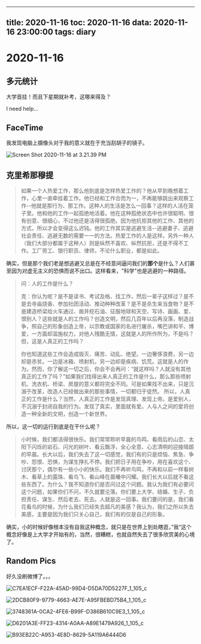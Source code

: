 
---
title: 2020-11-16
toc: 2020-11-16
data: 2020-11-16 23:00:00
tags: diary
---


# 2020-11-16

## 多元统计

大学首挂！而且下星期就补考，这哪来得及？

I need help...

## FaceTime

我发现电脑上摄像头对于我的意义就在于充当刮胡子的镜子。



![Screen Shot 2020-11-16 at 3.21.39 PM](https://tva1.sinaimg.cn/large/0081Kckwly1gkr5tfi1q4j30w00mg134.jpg)

## 克里希那穆提

> 如果一个人热爱工作，那么他到底是怎样热爱工作的？他从早到晚想着工作，心里一直牵挂着工作。他已经和工作合而为一，不再能够跳出来观察工作--他就是那行为、那工作。这种人的生活是怎么一回事？这样的人活在笼子里。他和他的工作一起孤绝地活着。他在这种孤绝状态中也许很聪明、很有创意、很细心，不过他还是活得很孤绝。因为他抗拒其他的工作、其他的方式，所以才会变得这么迟钝。他的工作其实是逃避生活--逃避妻子、逃避社会责任、逃避无数的需要一一的方法。热爱工作的人是这样。另外一种人（我们大部分都属于这种人）则是纵然不喜欢、纵然抗拒，还是不得不工作。工厂劳工、银行职员、律师，不论什么职业，都是如此。

确实，但是那个我们老是想逃避又总是在不经意间逼问我们的**那个**是什么？人们甚至因为对虚无主义的恐惧而说不出口。这样看来，"科学"也是逃避的一种路径。

> 问：人的工作是什么？
>
> 克：你认为呢？是不是读书、考试及格、找工作，然后一辈子这样过？是不是去寺庙烧香、参加社团活动、推动种种改革？是不是杀生来当食物？是不是建造桥梁给火车通过、凿井挖石油、征服地球和天空、写诗、画画、爱、恨别人？这些就是人的工作吗？创造文明，然后几百年以后再没落，制造战争，照自己的形象创造上帝，以宗教或国家的名进行屠杀，嘴巴讲和平、博爱，一方面却滥施权力，对他人残酷无情，这就是人的所作所为，不是吗？但，这是人真正的工作吗？
>
> 你也知道这些工作会造成毁灭、痛苦、动乱、绝望。一边奢侈浪费，另一边却是赤贫。一边是冰箱、喷射机，另一边却是疾病、饥荒。这就是人的作为。然而，你了解这一切之后，你会不会再问：“就这样吗？人就没有其他真正的工作了吗？”如果我们找得出来人真正的工作是什么，那么那些喷射机、洗衣机、桥梁、房屋的意义都将完全不同。可是如果找不出来，只是沉溺于改革，改造人已经做出来的那些事情，一切都归于徒然。
> 所以，人真正的工作是什么？当然，人真正的工作是发现真理、发现上帝。是爱别人，不沉溺于封闭自我的行为。发现了真实，里面就有爱。人与人之间的爱将创造一种全新的文明，创造一个新世界。

所以，这一切的运行到底是在干什么呢？

> 小时候，我们都活得很快乐。我们常常聆听早晨的鸟鸣、看雨后的山恋、太阳下闪烁的岩石、闪光的树叶、看云飘浮，全心全意、心志清明的迎接晴朗的早晨。长大以后，我们失去了这一切感觉，我们有的只是烦恼、焦急、争吵、怨恨、恐惧，为谋生挣扎不停。我们把日子用在争吵，用在喜欢这个、讨厌那个，偶尔有一些小小的快乐。我们不再听鸟鸣，不再和以前一样看树木、看草上的露珠、看鸟飞、看山峰在晨曦中闪耀。我们长大以后就不看这些东西了。为什么？我不知道你们是否问过这个问题。我认为我们有必要问这个问题，如果你们不问，不久就要沦落。你们要上大学、结婚、生子、负担责任、谋生、然后老去、死去。人就是这一回事。我们要问的是，我们看花看鸟的时候，为什么我们已经失去超凡的美感？我认为，我们之所以失去美感，主要是因为我们只关心自己，我们有的仅是自己的形象。

确实，小的时候好像根本没有自我这种概念，就只是在世界上到处瞎逛，”我“这个概念好像是上大学才开始有的，当然，很糟糕，也就自然失去了很多欣赏美的心境了。

## Random Pics

好久没刷微博了。。。

![C7EA1ECF-F22A-45AD-99D4-D5DA70D5227F_1_105_c](https://tva1.sinaimg.cn/large/0081Kckwly1gkrf64e7ygj30m10rjtfm.jpg)

![2DCB80F9-9779-4663-AE7E-A95FBEBD75B4_1_105_c](https://tva1.sinaimg.cn/large/0081Kckwly1gkrf62t2o4j30tf0kmjy1.jpg)

![3748361A-0CA2-4FE6-B99F-D386B610C9E3_1_105_c](https://tva1.sinaimg.cn/large/0081Kckwly1gkrf65j6i2j30m10rjdlg.jpg)

![D6201A3E-FF23-4314-A0AA-A89E1479A926_1_105_c](https://tva1.sinaimg.cn/large/0081Kckwly1gkrf63bsfhj30m60rcaeo.jpg)

![B93EB22C-A953-4E8D-8629-5A119A6444D6](https://tva1.sinaimg.cn/large/0081Kckwly1gkrf63vyn6j30go0pbgoz.jpg)
